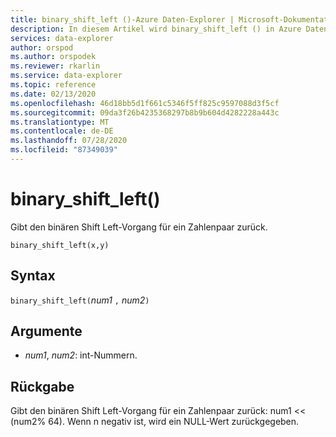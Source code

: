 ```yaml
---
title: binary_shift_left ()-Azure Daten-Explorer | Microsoft-Dokumentation
description: In diesem Artikel wird binary_shift_left () in Azure Daten-Explorer beschrieben.
services: data-explorer
author: orspod
ms.author: orspodek
ms.reviewer: rkarlin
ms.service: data-explorer
ms.topic: reference
ms.date: 02/13/2020
ms.openlocfilehash: 46d18bb5d1f661c5346f5ff825c9597088d3f5cf
ms.sourcegitcommit: 09da3f26b4235368297b8b9b604d4282228a443c
ms.translationtype: MT
ms.contentlocale: de-DE
ms.lasthandoff: 07/28/2020
ms.locfileid: "87349039"
---
```

# <a name="binary_shift_left"></a>binary_shift_left()

Gibt den binären Shift Left-Vorgang für ein Zahlenpaar zurück.

```kusto
binary_shift_left(x,y)  
```

## <a name="syntax"></a>Syntax

`binary_shift_left(`*num1* `,` *num2*`)`

## <a name="arguments"></a>Argumente

* *num1*, *num2*: int-Nummern.

## <a name="returns"></a>Rückgabe

Gibt den binären Shift Left-Vorgang für ein Zahlenpaar zurück: num1 <<  (num2% 64).
Wenn n negativ ist, wird ein NULL-Wert zurückgegeben.